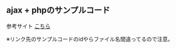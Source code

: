 ## ajax + phpのサンプルコード
 参考サイト [こちら](http://kappppp89.hatenablog.com/entry/2018/03/31/235036)
 
 ※リンク先のサンプルコードのidやらファイル名間違ってるので注意。



